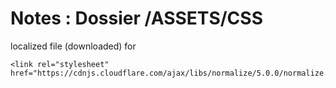 # Notes : Dossier /ASSETS/CSS

localized file (downloaded) for 

    <link rel="stylesheet" href="https://cdnjs.cloudflare.com/ajax/libs/normalize/5.0.0/normalize.min.css">
    